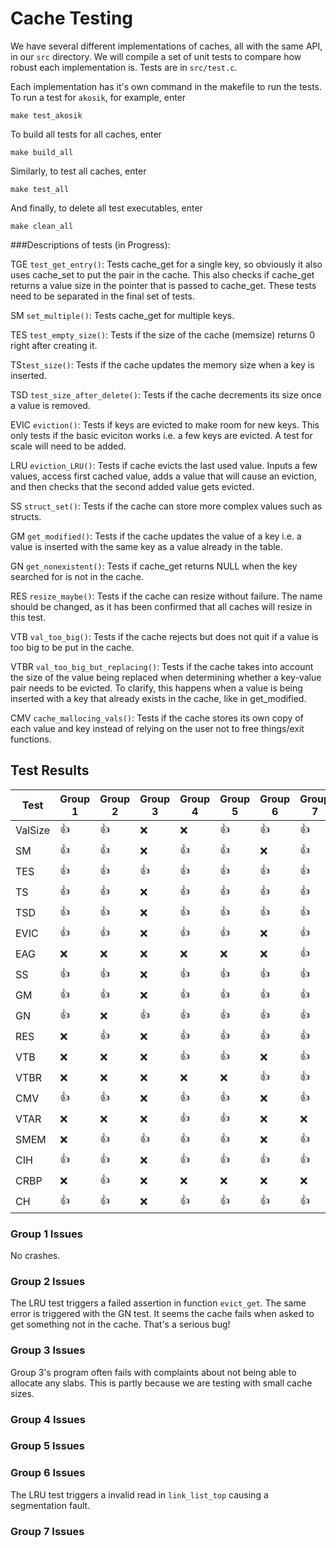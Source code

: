 # Cache Testing

We have several different implementations of caches, all with the same API, in
our `src` directory. We will compile a set of unit tests to compare how robust
each implementation is. Tests are in `src/test.c`.

Each implementation has it's own command in the makefile to run the tests. To
run a test for `akosik`, for example, enter

```
make test_akosik
```

To build all tests for all caches, enter

```
make build_all
```

Similarly, to test all caches, enter

```
make test_all
```

And finally, to delete all test executables, enter

```
make clean_all
```
###Descriptions of tests (in Progress):

TGE ```test_get_entry()```:
Tests cache\_get for a single key, so obviously it also uses cache\_set to put the pair in the cache. This also checks if cache\_get returns a value size in the pointer that is passed to cache\_get. These tests need to be separated in the final set of tests.
  
SM ```set_multiple()```:
Tests cache_get for multiple keys.

TES ```test_empty_size()```:
Tests if the size of the cache (memsize) returns 0 right after creating it.

TS```test_size()```:
Tests if the cache updates the memory size when a key is inserted.

TSD ```test_size_after_delete()```:
Tests if the cache decrements its size once a value is removed.

EVIC ```eviction()```:
Tests if keys are evicted to make room for new keys. This only tests if the basic eviciton works i.e. a few keys are evicted. A test for scale will need to be added.

LRU ```eviction_LRU()```:
Tests if cache evicts the last used value. Inputs a few values, access first cached value, adds a value that will cause an eviction, and then checks that the second added value gets evicted.

SS ```struct_set()```:
Tests if the cache can store more complex values such as structs.

GM ```get_modified()```:
Tests if the cache updates the value of a key i.e. a value is inserted with the same key as a value already in the table.

GN ```get_nonexistent()```:
Tests if cache\_get returns NULL when the key searched for is not in the cache.

RES ```resize_maybe()```:
Tests if the cache can resize without failure.  The name should be changed, as it has been confirmed that all caches will resize in this test.

VTB ```val_too_big()```:
Tests if the cache rejects but does not quit if a value is too big to be put in the cache.

VTBR ```val_too_big_but_replacing()```:
Tests if the cache takes into account the size of the value being replaced when determining whether a key-value pair needs to be evicted. To clarify, this happens when a value is being inserted with a key that already exists in the cache, like in get\_modified.

CMV ```cache_mallocing_vals()```:
Tests if the cache stores its own copy of each value and key instead of relying on the user not to free things/exit functions.


## Test Results

Test | Group 1 | Group 2 | Group 3 | Group 4 | Group 5 | Group 6 | Group 7 |
-----|---------|---------|---------|---------|---------|---------|---------|
ValSize  |  :+1:   |  :+1:   |   :x:   |   :x:  |  :+1:   |   :+1:  |  :+1:   |
SM   |  :+1:   |  :+1:   |   :x:   |   :+1:   |  :+1:   |   :x:   |  :+1:   |
TES  |  :+1:   |  :+1:   |   :+1:  |   :+1:  |  :+1:   |   :+1:  |  :+1:   |
TS   |  :+1:   |  :+1:   |   :x:   |   :+1:  |  :+1:   |   :+1:  |  :+1:   |
TSD  |  :+1:   |  :+1:   |   :x:   |   :+1:  |  :+1:   |   :+1:  |  :+1:   |
EVIC |  :+1:   |  :+1:   |   :x:   |   :+1:  |  :+1:   |   :x:  |  :+1:   |
EAG  |  :x:    |  :x:    |   :x:   |   :x:  |  :x:   |   :x:   |  :+1:   |
SS   |  :+1:   |  :+1:   |   :x:   |   :+1:  |  :+1:   |   :+1:  |  :+1:   |
GM   |  :+1:   |  :+1:   |   :x:   |   :+1:  |  :+1:   |   :+1:  |  :+1:   |
GN   |  :+1:   |  :x:    |   :+1:  |   :+1:  |  :+1:   |   :+1:  |  :+1:   |
RES  |  :x:    |  :+1:   |   :x:   |   :+1:  |  :+1:   |   :+1:  |  :+1:   |
VTB  |  :x:    |  :x:    |   :x:   |   :+1:  |  :+1:   |   :x:   |  :+1:   |
VTBR |  :x:    |  :x:    |   :x:   |   :x:   |  :x:    |   :+1:  |  :+1:   |
CMV  |  :+1:   |  :+1:   |   :x:   |   :+1:  |  :+1:   |   :x:   |  :+1:   |
VTAR |  :x:    |  :x:    |   :x:   |   :+1:  |  :+1:   |   :x:   |  :x:    |
SMEM |  :x:    |  :+1:   |   :+1:  |   :+1:  |  :+1:   |   :x:  |  :+1:   |
CIH |  :+1:    |  :+1:   |   :x:  |   :+1:  |  :+1:   |   :+1:  |  :+1:   |
CRBP |  :x:    |  :+1:   |   :x:  |   :x:  |  :x:   |   :x:  |  :x:   |
CH |  :+1:    |  :+1:   |   :x:  |   :+1:  |  :+1:   |   :+1:  |  :+1:   |

### Group 1 Issues

No crashes.

### Group 2 Issues

The LRU test triggers a failed assertion in function `evict_get`. The same error is triggered with the GN test. It seems the cache fails when asked to get something not in the cache. That's a serious bug!

### Group 3 Issues
Group 3's program often fails with complaints about not being able to allocate any slabs. This is partly because we are testing with small cache sizes.

### Group 4 Issues

### Group 5 Issues

### Group 6 Issues
The LRU test triggers a invalid read in `link_list_top` causing a segmentation fault.

### Group 7 Issues
